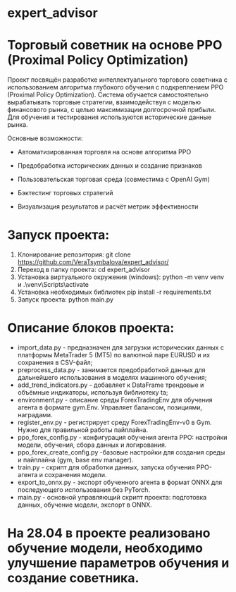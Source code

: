 # expert_advisor

# Торговый советник на основе PPO (Proximal Policy Optimization)
Проект посвящён разработке интеллектуального торгового советника с использованием алгоритма глубокого обучения с подкреплением PPO (Proximal Policy Optimization). Система обучается самостоятельно вырабатывать торговые стратегии, взаимодействуя с моделью финансового рынка, с целью максимизации долгосрочной прибыли. Для обучения и тестирования используются исторические данные рынка.

Основные возможности:

* Автоматизированная торговля на основе алгоритма PPO

* Предобработка исторических данных и создание признаков

* Пользовательская торговая среда (совместима с OpenAI Gym)

* Бэктестинг торговых стратегий

* Визуализация результатов и расчёт метрик эффективности

# Запуск проекта: 
1. Клонирование репозитория: git clone https://github.com/VeraTsymbalova/expert_advisor/
2. Переход в папку проекта: cd expert_advisor
3. Установка виртуального окружения (windows): python -m venv venv и .\venv\Scripts\activate 
4. Установка необходимых библиотек pip install -r requirements.txt
5. Запуск проекта: python main.py

# Описание блоков проекта:
 - import_data.py - предназначен для загрузки исторических данных с платформы MetaTrader 5 (MT5) по валютной паре EURUSD и их сохранения в CSV-файл;
 - preprocess_data.py - занимается предобработкой данных для дальнейшего использования в моделях машинного обучения;
 - add_trend_indicators.py - добавляет к DataFrame трендовые и объёмные индикаторы, используя библиотеку ta;
 - environment.py - описание среды ForexTradingEnv для обучения агента в формате gym.Env. Управляет балансом, позициями, наградами.
 - register_env.py - регистрирует среду ForexTradingEnv-v0 в Gym. Нужно для правильной работы пайплайна.
 - ppo_forex_config.py - конфигурация обучения агента PPO: настройки модели, обучения, сбора данных и логирования.
 - ppo_forex_create_config.py -базовые настройки для создания среды и пайплайна (gym, base env manager).
 - train.py - скрипт для обработки данных, запуска обучения PPO-агента и сохранения модели.
 - export_to_onnx.py - экспорт обученного агента в формат ONNX для последующего использования без PyTorch.
 - main.py - основной управляющий скрипт проекта: подготовка данных, обучение модели, экспорт в ONNX.

# На 28.04 в проекте реализовано обучение модели, необходимо улучшение параметров обучения и создание советника.



